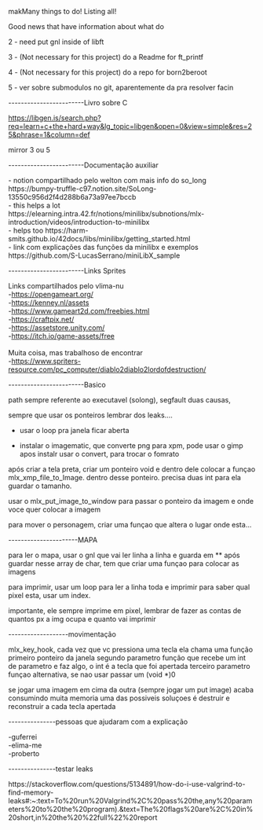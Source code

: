 makMany things to do! Listing all!

Good news that have information about what do

2 - need put gnl inside of libft

3 - (Not necessary for this project) do a Readme for ft_printf

4 - (Not necessary for this project) do a repo for born2beroot

5 - ver sobre submodulos no git, aparentemente da pra resolver facin

------------------------Livro sobre C

https://libgen.is/search.php?req=learn+c+the+hard+way&lg_topic=libgen&open=0&view=simple&res=25&phrase=1&column=def

mirror 3 ou 5

------------------------Documentação auxiliar
<p>
- notion compartilhado pelo welton com mais info do so_long https://bumpy-truffle-c97.notion.site/SoLong-13550c956d2f4d288b6a73a97ee7bccb <br>
- this helps a lot https://elearning.intra.42.fr/notions/minilibx/subnotions/mlx-introduction/videos/introduction-to-minilibx <br>
- helps too https://harm-smits.github.io/42docs/libs/minilibx/getting_started.html <br>
- link com explicações das funções da minilibx e exemplos https://github.com/S-LucasSerrano/miniLibX_sample <br>
</p>

------------------------Links Sprites

Links compartilhados pelo vlima-nu<br>
-https://opengameart.org/<br>
-https://kenney.nl/assets<br>
-https://www.gameart2d.com/freebies.html<br>
-https://craftpix.net/<br>
-https://assetstore.unity.com/<br>
-https://itch.io/game-assets/free<br>
<br>
Muita coisa, mas trabalhoso de encontrar<br>
-https://www.spriters-resource.com/pc_computer/diablo2diablo2lordofdestruction/
<br>

------------------------Basico
<p>path sempre referente ao executavel (solong), segfault duas causas, 

sempre que usar os ponteiros lembrar dos leaks....

- usar o loop pra janela ficar aberta

- instalar o imagematic, que converte png para xpm, pode usar o gimp
	apos instalr usar o convert, para trocar o fomrato

após criar a tela preta, criar um ponteiro void e dentro dele colocar a funçao mlx_xmp_file_to_Image.
	dentro desse ponteiro. precisa duas int para ela guardar o tamanho.

usar o mlx_put_image_to_window  para passar o ponteiro da imagem e onde voce quer colocar a imagem

para mover o personagem, criar uma funçao que altera o lugar onde esta...
</p>


----------------------MAPA
<p>para ler o mapa, usar o gnl que vai ler linha a linha e guarda em **
após guardar nesse array de char, tem que criar uma funçao para colocar as imagens

para imprimir, usar um loop para ler a linha toda e imprimir
para saber qual pixel esta, usar um index.

importante, ele sempre imprime em pixel, lembrar de fazer as contas de quantos px a img ocupa
	e quanto vai imprimir

</p>


-------------------movimentação
<p>mlx_key_hook, cada vez que vc pressiona uma tecla ela chama uma função
	primeiro ponteiro da janela 
	segundo parametro função que recebe um int de parametro e faz algo, o int é a tecla que foi apertada
	terceiro parametro funçao alternativa, se nao usar passar um (void *)0

se jogar uma imagem em cima da outra (sempre jogar um put image) acaba consumindo muita memoria
	uma das possiveis soluçoes é destruir e reconstruir a cada tecla apertada

</p>



---------------pessoas que ajudaram com a explicação
<p>
-guferrei <br>
-elima-me <br>
-proberto <br>

</p>


---------------testar leaks
<p>https://stackoverflow.com/questions/5134891/how-do-i-use-valgrind-to-find-memory-leaks#:~:text=To%20run%20Valgrind%2C%20pass%20the,any%20parameters%20to%20the%20program).&text=The%20flags%20are%2C%20in%20short,in%20the%20%22full%22%20report</p>
<!-- 

Testar essas assets

https://assetstore.unity.com/packages/2d/characters/pixel-adventure-1-155360#content 

-->

